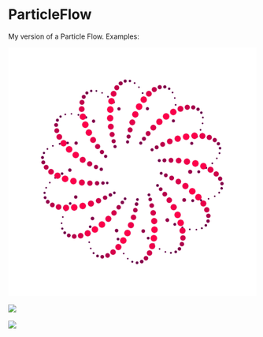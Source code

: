 ﻿# ParticleFlow
 My version of a Particle Flow.
Examples:

![](./gif/Flow6_.gif)

![](./gif/Flow7.gif)

![](./gif/Flow8.gif)
